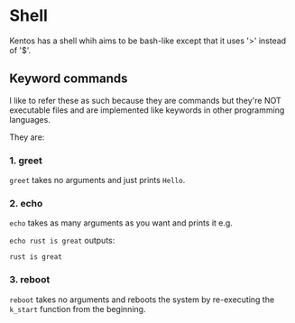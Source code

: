 # Shell

Kentos has a shell whih aims to be bash-like except that it uses '>' instead of '$'.

## Keyword commands

I like to refer these as such because they are commands but they're NOT executable files and are implemented like keywords in other programming languages.

They are:

### 1. greet

`greet` takes no arguments and just prints `Hello`.

### 2. echo

`echo` takes as many arguments as you want and prints it e.g.

`echo rust is great` outputs:

`rust is great`

### 3. reboot

`reboot` takes no arguments and reboots the system by re-executing the `k_start` function from the beginning.